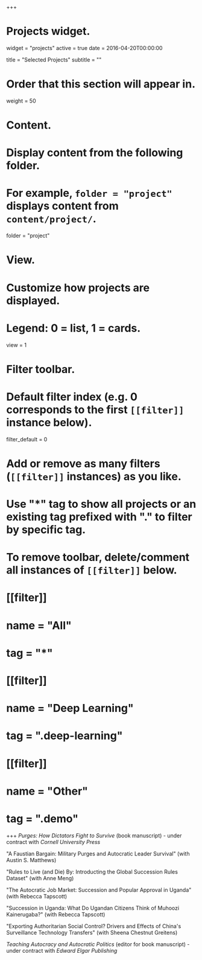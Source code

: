 +++
# Projects widget.
widget = "projects"
active = true
date = 2016-04-20T00:00:00

title = "Selected Projects"
subtitle = ""

# Order that this section will appear in.
weight = 50

# Content.
# Display content from the following folder.
# For example, `folder = "project"` displays content from `content/project/`.
folder = "project"

# View.
# Customize how projects are displayed.
# Legend: 0 = list, 1 = cards.
view = 1

# Filter toolbar.

# Default filter index (e.g. 0 corresponds to the first `[[filter]]` instance below).
filter_default = 0

# Add or remove as many filters (`[[filter]]` instances) as you like.
# Use "*" tag to show all projects or an existing tag prefixed with "." to filter by specific tag.
# To remove toolbar, delete/comment all instances of `[[filter]]` below.
# [[filter]]
#   name = "All"
#   tag = "*"
#  
# [[filter]]
#   name = "Deep Learning"
#   tag = ".deep-learning"
#
# [[filter]]
#   name = "Other"
#   tag = ".demo"

+++
*Purges: How Dictators Fight to Survive* (book manuscript) - under contract with *Cornell University Press*

"A Faustian Bargain: Military Purges and Autocratic Leader Survival" (with Austin S. Matthews)

"Rules to Live (and Die) By: Introducting the Global Succession Rules Dataset" (with Anne Meng)

"The Autocratic Job Market: Succession and Popular Approval in Uganda" (with Rebecca Tapscott)

"Succession in Uganda: What Do Ugandan Citizens Think of Muhoozi Kainerugaba?" (with Rebecca Tapscott)

"Exporting Authoritarian Social Control? Drivers and Effects of China's Surveillance Technology Transfers" (with Sheena Chestnut Greitens)

*Teaching Autocracy and Autocratic Politics* (editor for book manuscript) - under contract with *Edward Elgar Publishing*
